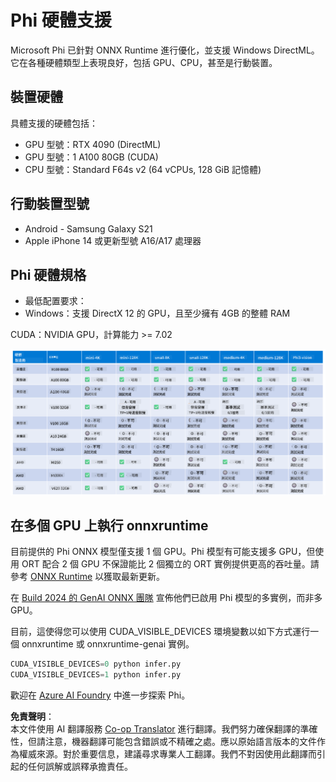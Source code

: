 <!--
CO_OP_TRANSLATOR_METADATA:
{
  "original_hash": "c4afa6ffd13f29eb34e5f204b94310ff",
  "translation_date": "2025-04-04T05:42:45+00:00",
  "source_file": "md\\01.Introduction\\01\\01.Hardwaresupport.md",
  "language_code": "tw"
}
-->
# Phi 硬體支援

Microsoft Phi 已針對 ONNX Runtime 進行優化，並支援 Windows DirectML。它在各種硬體類型上表現良好，包括 GPU、CPU，甚至是行動裝置。

## 裝置硬體
具體支援的硬體包括：

- GPU 型號：RTX 4090 (DirectML)
- GPU 型號：1 A100 80GB (CUDA)
- CPU 型號：Standard F64s v2 (64 vCPUs, 128 GiB 記憶體)

## 行動裝置型號

- Android - Samsung Galaxy S21
- Apple iPhone 14 或更新型號 A16/A17 處理器

## Phi 硬體規格

- 最低配置要求：
- Windows：支援 DirectX 12 的 GPU，且至少擁有 4GB 的整體 RAM

CUDA：NVIDIA GPU，計算能力 >= 7.02

![HardwareSupport](../../../../../translated_images/01.phihardware.925db5699da7752cf486314e6db087580583cfbcd548970f8a257e31a8aa862c.tw.png)

## 在多個 GPU 上執行 onnxruntime

目前提供的 Phi ONNX 模型僅支援 1 個 GPU。Phi 模型有可能支援多 GPU，但使用 ORT 配合 2 個 GPU 不保證能比 2 個獨立的 ORT 實例提供更高的吞吐量。請參考 [ONNX Runtime](https://onnxruntime.ai/) 以獲取最新更新。

在 [Build 2024 的 GenAI ONNX 團隊](https://youtu.be/WLW4SE8M9i8?si=EtG04UwDvcjunyfC) 宣佈他們已啟用 Phi 模型的多實例，而非多 GPU。

目前，這使得您可以使用 CUDA_VISIBLE_DEVICES 環境變數以如下方式運行一個 onnxruntime 或 onnxruntime-genai 實例。

```Python
CUDA_VISIBLE_DEVICES=0 python infer.py
CUDA_VISIBLE_DEVICES=1 python infer.py
```

歡迎在 [Azure AI Foundry](https://ai.azure.com) 中進一步探索 Phi。

**免責聲明**：  
本文件使用 AI 翻譯服務 [Co-op Translator](https://github.com/Azure/co-op-translator) 進行翻譯。我們努力確保翻譯的準確性，但請注意，機器翻譯可能包含錯誤或不精確之處。應以原始語言版本的文件作為權威來源。對於重要信息，建議尋求專業人工翻譯。我們不對因使用此翻譯而引起的任何誤解或誤釋承擔責任。
